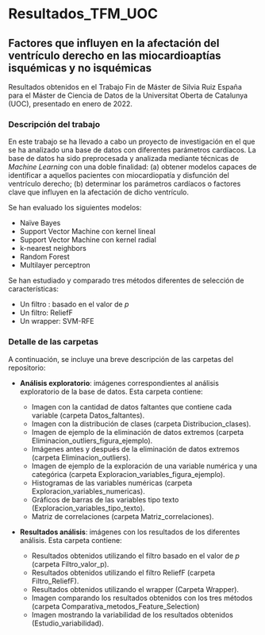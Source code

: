 # Resultados_TFM_UOC

## Factores que influyen en la afectación del ventrículo derecho en las miocardioaptías isquémicas y no isquémicas

Resultados obtenidos en el Trabajo Fin de Máster de Silvia Ruiz España para el Máster de Ciencia de Datos de la Universitat Oberta de Catalunya (UOC), presentado en enero de 2022.

### Descripción del trabajo 

En este trabajo se ha llevado a cabo un proyecto de investigación en el que se ha analizado una base de datos con diferentes parámetros cardíacos. La base de datos ha sido preprocesada y analizada mediante técnicas de *Machine Learning* con una doble finalidad: (a) obtener modelos capaces de identificar a aquellos pacientes con miocardiopatía y disfunción del ventrículo derecho; (b) determinar los parámetros cardíacos o factores clave que influyen en la afectación de dicho ventrículo. 

Se han evaluado los siguientes modelos:
* Naïve Bayes
* Support Vector Machine con kernel lineal
* Support Vector Machine con kernel radial
* k-nearest neighbors
* Random Forest
* Multilayer perceptron

Se han estudiado y comparado tres métodos diferentes de selección de características: 
* Un filtro : basado en el valor de *p*
* Un filtro: ReliefF
* Un wrapper: SVM-RFE

### Detalle de las carpetas

A continuación, se incluye una breve descripción de las carpetas del repositorio:
* **Análisis exploratorio**: imágenes correspondientes al análisis exploratorio de la base de datos. Esta carpeta contiene:

  * Imagen con la cantidad de datos faltantes que contiene cada variable (carpeta Datos_faltantes).
  * Imagen con la distribución de clases (carpeta Distribucion_clases). 
  * Imagen de ejemplo de la eliminación de datos extremos (carpeta Eliminacion_outliers_figura_ejemplo). 
  * Imágenes antes y después de la eliminación de datos extremos (carpeta Eliminacion_outliers). 
  * Imagen de ejemplo de la exploración de una variable numérica y una categórica (carpeta Exploracion_variables_figura_ejemplo).
  * Histogramas de las variables numéricas (carpeta Exploracion_variables_numericas).
  * Gráficos de barras de las variables tipo texto (Exploracion_variables_tipo_texto).
  * Matriz de correlaciones (carpeta Matriz_correlaciones).    

* **Resultados análisis**: imágenes con los resultados de los diferentes análisis. Esta carpeta contiene: 
  * Resultados obtenidos utilizando el filtro basado en el valor de *p* (carpeta Filtro_valor_p).
  * Resultados obtenidos utilizando el filtro ReliefF (carpeta Filtro_ReliefF).
  * Resultados obtenidos utilizando el wrapper (Carpeta Wrapper).
  * Imagen comparando los resultados obtenidos con los tres métodos (carpeta Comparativa_metodos_Feature_Selection)
  * Imagen mostrando la variabilidad de los resultados obtenidos (Estudio_variabilidad).





